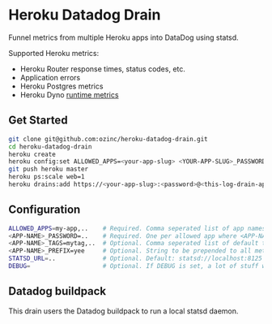 # Heroku Datadog Drain

Funnel metrics from multiple Heroku apps into DataDog using statsd.


Supported Heroku metrics:
- Heroku Router response times, status codes, etc.
- Application errors
- Heroku Postgres metrics
- Heroku Dyno [runtime metrics](https://devcenter.heroku.com/articles/log-runtime-metrics)

## Get Started
```bash
git clone git@github.com:ozinc/heroku-datadog-drain.git
cd heroku-datadog-drain
heroku create
heroku config:set ALLOWED_APPS=<your-app-slug> <YOUR-APP-SLUG>_PASSWORD=<password>
git push heroku master
heroku ps:scale web=1
heroku drains:add https://<your-app-slug>:<password>@<this-log-drain-app-slug>.herokuapp.com/ --app <your-app-slug>
```

## Configuration
```bash
ALLOWED_APPS=my-app,..    # Required. Comma seperated list of app names
<APP-NAME>_PASSWORD=..    # Required. One per allowed app where <APP-NAME> corresponds to an app name from ALLOWED_APPS
<APP-NAME>_TAGS=mytag,..  # Optional. Comma seperated list of default tags for each app
<APP-NAME>_PREFIX=yee     # Optional. String to be prepended to all metrics from a given app
STATSD_URL=..             # Optional. Default: statsd://localhost:8125
DEBUG=                    # Optional. If DEBUG is set, a lot of stuff will be logged :)
```

## Datadog buildpack

This drain users the Datadog buildpack to run a local statsd daemon.